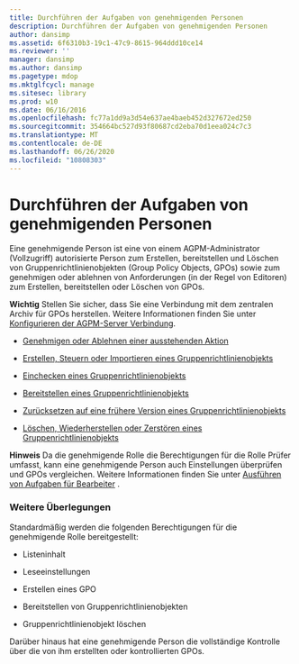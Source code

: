 ```yaml
---
title: Durchführen der Aufgaben von genehmigenden Personen
description: Durchführen der Aufgaben von genehmigenden Personen
author: dansimp
ms.assetid: 6f6310b3-19c1-47c9-8615-964ddd10ce14
ms.reviewer: ''
manager: dansimp
ms.author: dansimp
ms.pagetype: mdop
ms.mktglfcycl: manage
ms.sitesec: library
ms.prod: w10
ms.date: 06/16/2016
ms.openlocfilehash: fc77a1dd9a3d54e637ae4baeb452d327672ed250
ms.sourcegitcommit: 354664bc527d93f80687cd2eba70d1eea024c7c3
ms.translationtype: MT
ms.contentlocale: de-DE
ms.lasthandoff: 06/26/2020
ms.locfileid: "10808303"
---
```

# Durchführen der Aufgaben von genehmigenden Personen


Eine genehmigende Person ist eine von einem AGPM-Administrator (Vollzugriff) autorisierte Person zum Erstellen, bereitstellen und Löschen von Gruppenrichtlinienobjekten (Group Policy Objects, GPOs) sowie zum genehmigen oder ablehnen von Anforderungen (in der Regel von Editoren) zum Erstellen, bereitstellen oder Löschen von GPOs.

**Wichtig**  Stellen Sie sicher, dass Sie eine Verbindung mit dem zentralen Archiv für GPOs herstellen. Weitere Informationen finden Sie unter [Konfigurieren der AGPM-Server Verbindung](configure-the-agpm-server-connection-reviewer.md).

 

-   [Genehmigen oder Ablehnen einer ausstehenden Aktion](approve-or-reject-a-pending-action.md)

-   [Erstellen, Steuern oder Importieren eines Gruppenrichtlinienobjekts](creating-controlling-or-importing-a-gpo-approver.md)

-   [Einchecken eines Gruppenrichtlinienobjekts](check-in-a-gpo-approver.md)

-   [Bereitstellen eines Gruppenrichtlinienobjekts](deploy-a-gpo.md)

-   [Zurücksetzen auf eine frühere Version eines Gruppenrichtlinienobjekts](roll-back-to-a-previous-version-of-a-gpo.md)

-   [Löschen, Wiederherstellen oder Zerstören eines Gruppenrichtlinienobjekts](deleting-restoring-or-destroying-a-gpo.md)

**Hinweis**  Da die genehmigende Rolle die Berechtigungen für die Rolle Prüfer umfasst, kann eine genehmigende Person auch Einstellungen überprüfen und GPOs vergleichen. Weitere Informationen finden Sie unter [Ausführen von Aufgaben für Bearbeiter](performing-reviewer-tasks.md) .

 

### Weitere Überlegungen

Standardmäßig werden die folgenden Berechtigungen für die genehmigende Rolle bereitgestellt:

-   Listeninhalt

-   Leseeinstellungen

-   Erstellen eines GPO

-   Bereitstellen von Gruppenrichtlinienobjekten

-   Gruppenrichtlinienobjekt löschen

Darüber hinaus hat eine genehmigende Person die vollständige Kontrolle über die von ihm erstellten oder kontrollierten GPOs.

 

 





